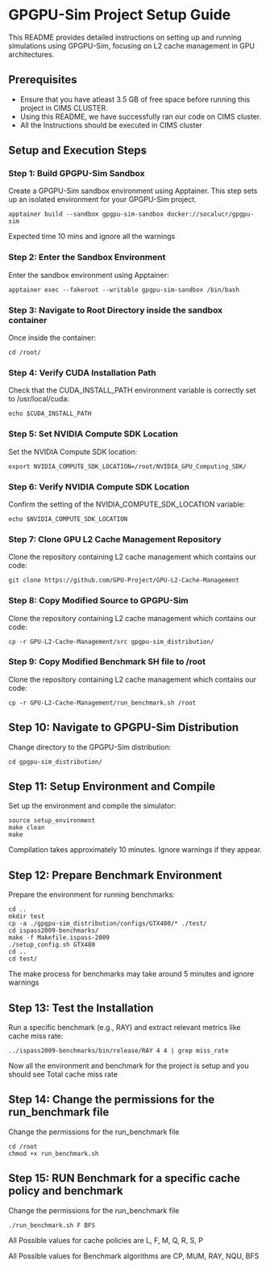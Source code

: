 # GPGPU-Sim Project Setup Guide

This README provides detailed instructions on setting up and running simulations using GPGPU-Sim, focusing on L2 cache management in GPU architectures.

## Prerequisites

- Ensure that you have atleast 3.5 GB of free space before running this project in CIMS CLUSTER.
- Using this README, we have successfully ran our code on CIMS cluster.
- All the Instructions should be executed in CIMS cluster


## Setup and Execution Steps

### Step 1: Build GPGPU-Sim Sandbox

Create a GPGPU-Sim sandbox environment using Apptainer. This step sets up an isolated environment for your GPGPU-Sim project.

```
apptainer build --sandbox gpgpu-sim-sandbox docker://socalucr/gpgpu-sim    
```
Expected time 10 mins and ignore all the warnings


### Step 2: Enter the Sandbox Environment

Enter the sandbox environment using Apptainer:

```
apptainer exec --fakeroot --writable gpgpu-sim-sandbox /bin/bash  
```

### Step 3: Navigate to Root Directory inside the sandbox container

Once inside the container:

```
cd /root/  
```

### Step 4: Verify CUDA Installation Path

Check that the CUDA_INSTALL_PATH environment variable is correctly set to /usr/local/cuda:

```
echo $CUDA_INSTALL_PATH
```

### Step 5: Set NVIDIA Compute SDK Location

Set the NVIDIA Compute SDK location:

```
export NVIDIA_COMPUTE_SDK_LOCATION=/root/NVIDIA_GPU_Computing_SDK/

```

### Step 6: Verify NVIDIA Compute SDK Location

Confirm the setting of the NVIDIA_COMPUTE_SDK_LOCATION variable:

```
echo $NVIDIA_COMPUTE_SDK_LOCATION

```

### Step 7: Clone GPU L2 Cache Management Repository

Clone the repository containing L2 cache management which contains our code:

```
git clone https://github.com/GPU-Project/GPU-L2-Cache-Management

```

### Step 8: Copy Modified Source to GPGPU-Sim

Clone the repository containing L2 cache management which contains our code:

```
cp -r GPU-L2-Cache-Management/src gpgpu-sim_distribution/

```

### Step 9: Copy Modified Benchmark SH file to /root

Clone the repository containing L2 cache management which contains our code:

```
cp -r GPU-L2-Cache-Management/run_benchmark.sh /root

```

## Step 10: Navigate to GPGPU-Sim Distribution

Change directory to the GPGPU-Sim distribution:
```
cd gpgpu-sim_distribution/

```

## Step 11:  Setup Environment and Compile

Set up the environment and compile the simulator:
```
source setup_environment
make clean
make
```

Compilation takes approximately 10 minutes. Ignore warnings if they appear.

## Step 12:  Prepare Benchmark Environment

Prepare the environment for running benchmarks:
```
cd ..
mkdir test
cp -a ./gpgpu-sim_distribution/configs/GTX480/* ./test/
cd ispass2009-benchmarks/
make -f Makefile.ispass-2009
./setup_config.sh GTX480
cd ..
cd test/
```
The make process for benchmarks may take around 5 minutes and ignore warnings

## Step 13:  Test the Installation

Run a specific benchmark (e.g., RAY) and extract relevant metrics like cache miss rate:

```
../ispass2009-benchmarks/bin/release/RAY 4 4 | grep miss_rate
```

Now all the environment and benchmark for the project is setup and you should see Total cache miss rate

## Step 14:  Change the permissions for the run_benchmark file

Change the permissions for the run_benchmark file

```
cd /root
chmod +x run_benchmark.sh
```

## Step 15:  RUN Benchmark for a specific cache policy and benchmark

Change the permissions for the run_benchmark file

```
./run_benchmark.sh F BFS
```
All Possible values for cache policies are L, F, M, Q, R, S, P

All Possible values for Benchmark algorithms are CP, MUM, RAY, NQU, BFS